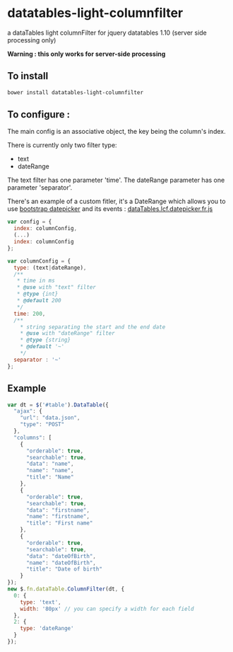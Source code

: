 # datatables-light-columnfilter
a dataTables light columnFilter for jquery datatables 1.10 (server side processing only)

**Warning : this only works for server-side processing**

## To install
```bash
bower install datatables-light-columnfilter
```

## To configure :

The main config is an associative object, the key being the column's index.

There is currently only two filter type:
- text
- dateRange

The text filter has one parameter 'time'.
The dateRange parameter has one parameter 'separator'.

There's an example of a custom fitler, it's a DateRange which allows you to use [bootstrap datepicker](https://github.com/eternicode/bootstrap-datepicker) and its events : [dataTables.lcf.datepicker.fr.js](https://github.com/thansen-solire/datatables-light-columnfilter/blob/master/src/dataTables.lcf.datepicker.fr.js)

```javascript
var config = {
  index: columnConfig,
  (...)
  index: columnConfig
};

var columnConfig = {
  type: (text|dateRange),
  /**
   * time in ms
   * @use with "text" filter
   * @type {int}
   * @default 200
   */
  time: 200,
  /**
    * string separating the start and the end date
    * @use with "dateRange" filter
    * @type {string}
    * @default '~'
    */
  separator : '~'
};
```

## Example
```javascript
var dt = $('#table').DataTable({
  "ajax": {
    "url": "data.json",
    "type": "POST"
  },
  "columns": [
    {
      "orderable": true,
      "searchable": true,
      "data": "name",
      "name": "name",
      "title": "Name"
    },
    {
      "orderable": true,
      "searchable": true,
      "data": "firstname",
      "name": "firstname",
      "title": "First name"
    },
    {
      "orderable": true,
      "searchable": true,
      "data": "dateOfBirth",
      "name": "dateOfBirth",
      "title": "Date of birth"
    }
});
new $.fn.dataTable.ColumnFilter(dt, {
  0: {
    type: 'text',
    width: '80px' // you can specify a width for each field
  },
  2: {
    type: 'dateRange'
  }
});
```

